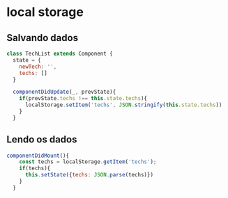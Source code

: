 #  local storage
## Salvando dados
```js
class TechList extends Component {
  state = {
    newTech: '',
    techs: []
  }

  componentDidUpdate(_, prevState){
    if(prevState.techs !== this.state.techs){
      localStorage.setItem('techs', JSON.stringify(this.state.techs))
    }
  }
```

## Lendo os dados
```js
componentDidMount(){
    const techs = localStorage.getItem('techs');
    if(techs){
      this.setState({techs: JSON.parse(techs)})
    }
  }
```